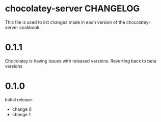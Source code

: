 # chocolatey-server CHANGELOG

This file is used to list changes made in each version of the chocolatey-server cookbook.

# 0.1.1

Chocolatey is having issues with released versions. Reverting back to beta versions

# 0.1.0

Initial release.

- change 0
- change 1

